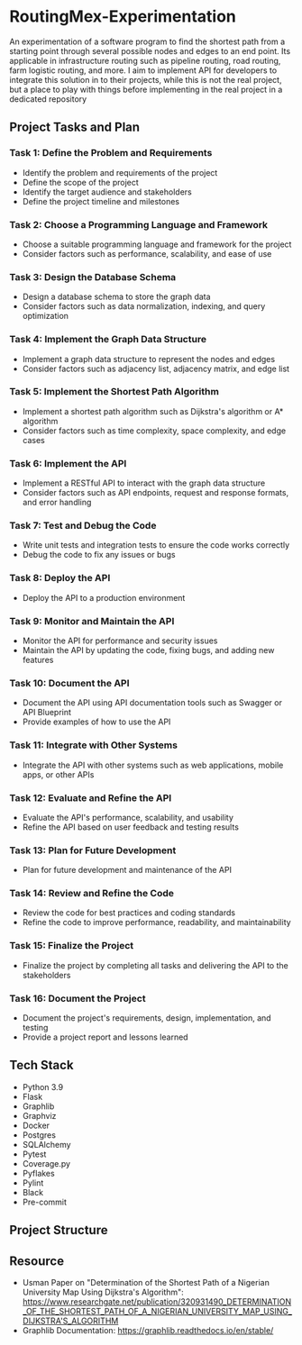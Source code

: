 # RoutingMex-Experimentation
An experimentation of a software program to find the shortest path from a starting point through several possible nodes and edges to an end point. 
Its applicable in infrastructure routing such as pipeline routing, road routing, farm logistic routing, and more. 
I aim to implement API for developers to integrate this solution in to their projects, while this is not the real project, but a place to play with things before implementing in the real project in a dedicated repository 

## Project Tasks and Plan
### Task 1: Define the Problem and Requirements
- Identify the problem and requirements of the project
- Define the scope of the project
- Identify the target audience and stakeholders
- Define the project timeline and milestones
### Task 2: Choose a Programming Language and Framework
- Choose a suitable programming language and framework for the project
- Consider factors such as performance, scalability, and ease of use
### Task 3: Design the Database Schema
- Design a database schema to store the graph data
- Consider factors such as data normalization, indexing, and query optimization
### Task 4: Implement the Graph Data Structure
- Implement a graph data structure to represent the nodes and edges
- Consider factors such as adjacency list, adjacency matrix, and edge list
### Task 5: Implement the Shortest Path Algorithm
- Implement a shortest path algorithm such as Dijkstra's algorithm or A\* algorithm
- Consider factors such as time complexity, space complexity, and edge cases
### Task 6: Implement the API
- Implement a RESTful API to interact with the graph data structure
- Consider factors such as API endpoints, request and response formats, and error handling
### Task 7: Test and Debug the Code
- Write unit tests and integration tests to ensure the code works correctly
- Debug the code to fix any issues or bugs
### Task 8: Deploy the API
- Deploy the API to a production environment
### Task 9: Monitor and Maintain the API
- Monitor the API for performance and security issues
- Maintain the API by updating the code, fixing bugs, and adding new features
### Task 10: Document the API
- Document the API using API documentation tools such as Swagger or API Blueprint
- Provide examples of how to use the API
### Task 11: Integrate with Other Systems
- Integrate the API with other systems such as web applications, mobile apps, or other APIs
### Task 12: Evaluate and Refine the API
- Evaluate the API's performance, scalability, and usability
- Refine the API based on user feedback and testing results
### Task 13: Plan for Future Development
- Plan for future development and maintenance of the API
### Task 14: Review and Refine the Code
- Review the code for best practices and coding standards
- Refine the code to improve performance, readability, and maintainability
### Task 15: Finalize the Project
- Finalize the project by completing all tasks and delivering the API to the stakeholders
### Task 16: Document the Project
- Document the project's requirements, design, implementation, and testing
- Provide a project report and lessons learned

## Tech Stack
* Python 3.9
* Flask
* Graphlib
* Graphviz
* Docker
* Postgres
* SQLAlchemy
* Pytest
* Coverage.py
* Pyflakes
* Pylint
* Black
* Pre-commit

## Project Structure


## Resource
- Usman Paper on "Determination of the Shortest Path of a Nigerian University Map Using Dijkstra's Algorithm": https://www.researchgate.net/publication/320931490_DETERMINATION_OF_THE_SHORTEST_PATH_OF_A_NIGERIAN_UNIVERSITY_MAP_USING_DIJKSTRA'S_ALGORITHM
- Graphlib Documentation: https://graphlib.readthedocs.io/en/stable/
